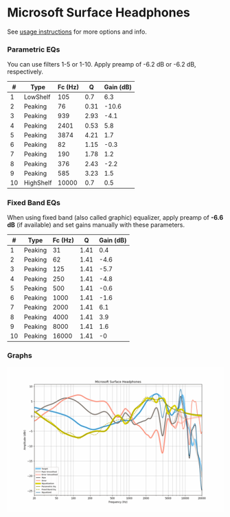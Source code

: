 # Microsoft Surface Headphones
See [usage instructions](https://github.com/jaakkopasanen/AutoEq#usage) for more options and info.

### Parametric EQs
You can use filters 1-5 or 1-10. Apply preamp of -6.2 dB or -6.2 dB, respectively.

|   # | Type      |   Fc (Hz) |    Q |   Gain (dB) |
|-----|-----------|-----------|------|-------------|
|   1 | LowShelf  |       105 | 0.7  |         6.3 |
|   2 | Peaking   |        76 | 0.31 |       -10.6 |
|   3 | Peaking   |       939 | 2.93 |        -4.1 |
|   4 | Peaking   |      2401 | 0.53 |         5.8 |
|   5 | Peaking   |      3874 | 4.21 |         1.7 |
|   6 | Peaking   |        82 | 1.15 |        -0.3 |
|   7 | Peaking   |       190 | 1.78 |         1.2 |
|   8 | Peaking   |       376 | 2.43 |        -2.2 |
|   9 | Peaking   |       585 | 3.23 |         1.5 |
|  10 | HighShelf |     10000 | 0.7  |         0.5 |

### Fixed Band EQs
When using fixed band (also called graphic) equalizer, apply preamp of **-6.6 dB** (if available) and set gains manually with these parameters.

|   # | Type    |   Fc (Hz) |    Q |   Gain (dB) |
|-----|---------|-----------|------|-------------|
|   1 | Peaking |        31 | 1.41 |         0.4 |
|   2 | Peaking |        62 | 1.41 |        -4.6 |
|   3 | Peaking |       125 | 1.41 |        -5.7 |
|   4 | Peaking |       250 | 1.41 |        -4.8 |
|   5 | Peaking |       500 | 1.41 |        -0.6 |
|   6 | Peaking |      1000 | 1.41 |        -1.6 |
|   7 | Peaking |      2000 | 1.41 |         6.1 |
|   8 | Peaking |      4000 | 1.41 |         3.9 |
|   9 | Peaking |      8000 | 1.41 |         1.6 |
|  10 | Peaking |     16000 | 1.41 |        -0   |

### Graphs
![](./Microsoft%20Surface%20Headphones.png)
